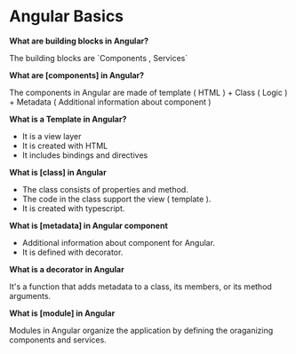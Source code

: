 # Angular Basics

<b>What are building blocks in Angular?</b>
<p>The building blocks are `Components , Services`</p>

<b>What are [components] in Angular?</b>
<p>The components in Angular are made of template ( HTML ) + Class ( Logic ) + Metadata ( Additional information about component )

<b>What is a Template in Angular?</b>
- It is a view layer
- It is created with HTML
- It includes bindings and directives

<b>What is [class] in Angular</b>
- The class consists of properties and method.
- The code in the class support the view ( template ).
- It is created with typescript.

<b>What is [metadata] in Angular component</b>
- Additional information about component for Angular.
- It is defined with decorator.

<b>What is a decorator in Angular</b>
<p>It's a function that adds metadata to a class, its members, or its method arguments.</p>

<b>What is [module] in Angular</b>
<p>Modules in Angular organize the application by defining the oraganizing components and services.</p>